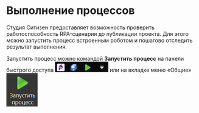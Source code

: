 # Выполнение процессов

Студия Ситизен предоставляет возможность проверить работоспособность RPA-сценария до публикации проекта. Для этого можно запустить процесс встроенным роботом и пошагово отследить результат выполнения.

Запустить процесс можно командой **Запустить процесс** на панели быстрого доступа ![alt](../../resources/Launch_QuickAccessPanel.png) или на вкладке меню «Общие» ![alt](../../resources/Launch_Execute.png)